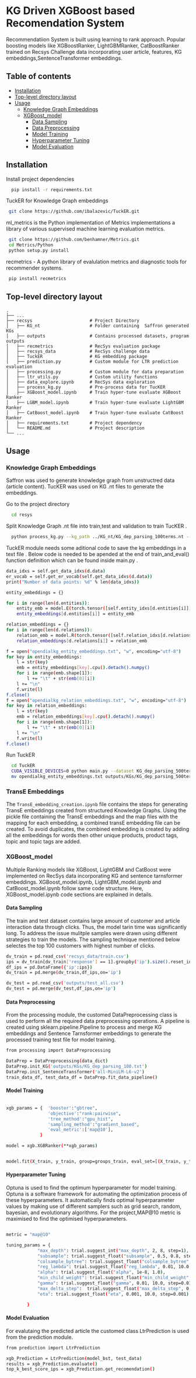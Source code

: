 
# KG Driven XGBoost based Recomendation System
Recommendatiion System is built using learning to rank approach. Popular boosting
models like XGBoostRanker, LightGBMRanker, CatBoostRanker trained on Recsys Challenge data incorporating user article, features, KG embeddings,SentenceTransformer embeddings.


## Table of contents


* [Installation]()
* [Top-level directory layout]()
* [Usage]()
    * [Knowledge Graph Embeddings]()
    * [XGBoost_model]()
        * [Data Sampling]()
        * [Data Preprocessing]()
        * [Model Training]()
        * [Hyperparameter Tuning]()
        * [Model Evaluation]()


## Installation

Install project dependencies 

```bash
  pip install -r requirements.txt
```
TuckER for Knowledge Graph embeddings 

```bash
 git clone https://github.com/ibalazevic/TuckER.git
```    
ml_metrics is the Python implementation of Metrics implementations a library of various supervised machine learning evaluation metrics.
```bash
 git clone https://github.com/benhamner/Metrics.git
 cd Metrics/Python
 python setup.py install
``` 
recmetrics - A python library of evalulation metrics and diagnostic tools for recommender systems.
```bash
 pip install recmetrics
```

## Top-level directory layout


    .
    ├── ...
    ├── recsys                      # Project Directory
    │   ├── KG_nt                   # Folder containing  Saffron generated KGs
    │   ├── outputs                 # Contains processed datasets, program outputs
    │   ├── recmetrics              # RecSys evaluation package
    │   ├── recsys_data             # RecSys challenge data
    │   ├── TuckER                  # KG embedding package
    │   ├── prediction.py           # Custom module for LTR prediction evaluation
    │   ├── processing.py           # Custom module for data preparation
    │   ├── ltr_utils.py            # Custom utility functions
    │   ├── data_explore.ipynb      # RecSys data exploration
    │   ├── process_kg.py           # Pre-process data for TucKER 
    │   ├── XGBoost_model.ipynb     # Train hyper-tune evaluate XGBoost Ranker
    │   ├── LGBM_model.ipynb        # Train hyper-tune evaluate LightGBM Ranker
    │   ├── CatBoost_model.ipynb    # Train hyper-tune evaluate CatBoost Ranker
    │   ├── requirements.txt        # Project dependency
    │   └── README.md               # Project description
    └── ...



## Usage


### Knowledge Graph Embeddings

Saffron was used to generate knowledge graph from unstructred data (article content). TucKER was used on KG .nt files to generate the embeddings.

Go to the project directory

```bash
  cd resys
```

Split Knowledge Graph .nt file into train,test and validation to train TucKER .

```bash
  python process_kg.py --kg_path ../KG_nt/KG_dep_parsing_100terms.nt --out_path data/KG_dep_parsing_100terms

```
TuckER module needs some aditional code to save the kg embeddings in a text file . Below code is needed to be apended at the end of  train_and_eval() function definition which can be found inside main.py .

```bash
data_idxs = self.get_data_idxs(d.data)
er_vocab = self.get_er_vocab(self.get_data_idxs(d.data))
print("Number of data points: %d" % len(data_idxs))

entity_embeddings = {}

for i in range(len(d.entities)):
    entity_emb = model.E(torch.tensor([self.entity_idxs[d.entities[i]]]).cuda())
    entity_embeddings[d.entities[i]] = entity_emb

relation_embeddings = {}
for i in range(len(d.relations)):
    relation_emb = model.R(torch.tensor([self.relation_idxs[d.relations[i]]]).cuda())
    relation_embeddings[d.relations[i]] = relation_emb

f = open("opendialkg_entity_embeddings.txt", "w", encoding="utf-8")
for key in entity_embeddings:
    l = str(key)
    emb = entity_embeddings[key].cpu().detach().numpy()
    for i in range(emb.shape[1]):
        l += "\t" + str(emb[0][i])
    l += "\n"
    f.write(l)
f.close()
f = open("opendialkg_relation_embeddings.txt", "w", encoding="utf-8")
for key in relation_embeddings:
    l = str(key)
    emb = relation_embeddings[key].cpu().detach().numpy()
    for i in range(emb.shape[1]):
        l += "\t" + str(emb[0][i])
    l += "\n"
    f.write(l)
f.close()

```
Run TuckER

```bash
  cd TuckER
  CUDA_VISIBLE_DEVICES=0 python main.py --dataset KG_dep_parsing_500terms --num_iterations 300 --batch_size 128 --lr 0.05 --dr 1.0 --edim 300 --rdim 300 --input_dropout 0.3 --hidden_dropout1 0.4 --hidden_dropout2 0.5 --label_smoothing 0.1
  mv opendialkg_entity_embeddings.txt outputs/KGs/KG_dep_parsing_500terms.txt

```
### TransE Embeddings

The `TransE_embedding_creation.ipynb` file contains the steps for generating TransE embeddings created from structured Knowledge Graphs. Using the pickle file containing the TransE embeddings and the map files with the mapping for each embedding, a combined transE embedding file can be created. To avoid duplicates, the combined embedding is created by adding all the embeddings for words then other unique products, product tags, topic and topic tags are added.  

### XGBoost_model

Multiple Ranking models like XGBoost, LightGBM and CatBoost were implemented on RecSys data incorporating KG and sentence tarnsformer embeddings. XGBoost_model.ipynb, LightGBM_model.ipynb and CatBoost_model.ipynb follow same code structure. Here, XGBoost_model.ipynb code sections are explained in details.

#### Data Sampling

The train and test dataset contains large amount of customer and article interaction data through clicks. Thus, the model tarin time was significantly long. To address the issue mulitple samples were drawn using different strategies to train the models. The sampling technique mentioned below selectes the top 100 customers with highest number of clicks.

```bash
dv_train = pd.read_csv('recsys_data/train.csv')
ips = dv_train[dv_train['response'] == 1].groupby('ip').size().reset_index(name='num_clicks').sort_values(by=['num_clicks'], ascending=False)['ip'].head(100)
df_ips = pd.DataFrame({'ip':ips})
dv_train = pd.merge(dv_train,df_ips,on='ip')

dv_test = pd.read_csv('outputs/test_all.csv')
dv_test = pd.merge(dv_test,df_ips,on='ip')

```
#### Data Preprocessing

From the processing module, the customed DataPreprocessing class is used to perform all the required data preprocessing operations. A pipeline is created using sklearn.pipeline.Pipeline to process and merge KG embeddings and Sentence Tarnsformer embeddings to generate the processed training test file for model training.

```bash
from processing import DataPreprocessing

DataPrep = DataPreprocessing(data_dict)
DataPrep.init_KG('outputs/KGs/KG_dep_parsing_100.txt')
DataPrep.init_SentenceTransformer('all-MiniLM-L6-v2')
train_data_df, test_data_df = DataPrep.fit_data_pipeline()

```


#### Model Training

```bash

xgb_params = {  'booster':"gbtree", 
                'objective':"rank:pairwise",
                'tree_method':"gpu_hist", 
                'sampling_method':"gradient_based",
                'eval_metric':['map@10'],
             }

model = xgb.XGBRanker(**xgb_params)


model.fit(X_train, y_train, group=groups_train, eval_set=[(X_train, y_train),(X_test, y_test)], eval_group=[groups_train,groups_test],  verbose=False)

```

#### Hyperparameter Tuning

Optuna is used to find the optimum hyperparameter for model training. Optuna is a software framework for automating the optimization process of these hyperparameters. It automatically finds optimal hyperparameter values by making use of different samplers such as grid search, random, bayesian, and evolutionary algorithms. For the project,MAP@10 metric is maximised to find the optimised hyperparameters.

```bash

metric = "map@10"

tuning_params = {
            "max_depth": trial.suggest_int("max_depth", 2, 8, step=1),
            "subsample": trial.suggest_float("subsample", 0.5, 0.8, step=0.05),
            "colsample_bytree": trial.suggest_float("colsample_bytree", 0.5, 0.8, step=0.05),
            "reg_lambda": trial.suggest_float("reg_lambda", 0.01, 10.0, step=0.01),
            "alpha": trial.suggest_float("alpha", 1e-8, 1.0),
            "min_child_weight": trial.suggest_float("min_child_weight", 0.01, 10.0, step=0.01),
            "gamma": trial.suggest_float("gamma", 0.01, 10.0, step=0.01),
            "max_delta_step":  trial.suggest_float("max_delta_step", 0.01, 10.0, step=0.01),
            "eta": trial.suggest_float("eta", 0.001, 10.0, step=0.001)

        }

```


#### Model Evaluation

For evalutaing the predicted article the customed class LtrPrediction is used from the prediction module.

```bash
from prediction import LtrPrediction

xgb_Prediction = LtrPrediction(model_bst, test_data)
results = xgb_Prediction.evaluate()
top_k_best_score_ips = xgb_Prediction.get_recomendation()

```

